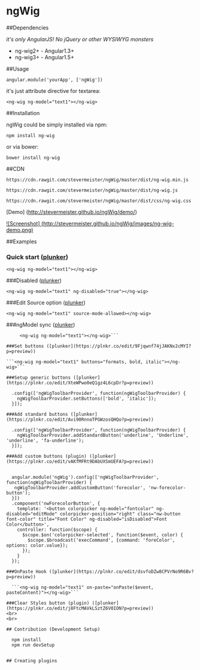 ngWig
=====

##Dependencies

*it's only AngularJS! No jQuery or other WYSIWYG monsters*

 - ng-wig2+ - Angular1.3+
 - ng-wig3+ - Angular1.5+


##Usage

    angular.module('yourApp', ['ngWig'])

it's just attribute directive for textarea:

    <ng-wig ng-model="text1"></ng-wig>

##Installation

ngWig could be simply installed via npm:

    npm install ng-wig

or via bower:

    bower install ng-wig

##CDN

    https://cdn.rawgit.com/stevermeister/ngWig/master/dist/ng-wig.min.js

    https://cdn.rawgit.com/stevermeister/ngWig/master/dist/ng-wig.js

    https://cdn.rawgit.com/stevermeister/ngWig/master/dist/css/ng-wig.css


[Demo] (http://stevermeister.github.io/ngWig/demo/)  

[![Screenshot] (http://stevermeister.github.io/ngWig/images/ng-wig-demo.png)](http://stevermeister.github.io/ngWig/demo/)


##Examples

### Quick start ([plunker](https://plnkr.co/edit/IaTeHRUdWU1WUJnUiftl?p=preview))
  ```<ng-wig ng-model="text1"></ng-wig>```    
  
###Disabled ([plunker](https://plnkr.co/edit/og1wRflbWfqyC8S4edzs?p=preview)) 

  ```<ng-wig ng-model="text1" ng-disabled="true"></ng-wig>```

###Edit Source option ([plunker](https://plnkr.co/edit/JVOI2l2gnZMKORMWjAEZ?p=preview)) 

  ```<ng-wig ng-model="text1" source-mode-allowed></ng-wig>```

###ngModel sync ([plunker](https://plnkr.co/edit/8owI0CDjoos8DArlc10g?p=preview))  

  ```  <ng-wig ng-model="text1"></ng-wig>
       <ng-wig ng-model="text1"></ng-wig>``` 

###Set buttons ([plunker](https://plnkr.co/edit/9Fjqwnf74jJAKNx2cMYI?p=preview))  

  ```<ng-wig ng-model="text1" buttons="formats, bold, italic"></ng-wig>``` 

###Setup generic buttons ([plunker](https://plnkr.co/edit/XteWPwo0eQ1gz4L6cpDr?p=preview))  

    .config(['ngWigToolbarProvider', function(ngWigToolbarProvider) {
      ngWigToolbarProvider.setButtons(['bold', 'italic']);
    }]);

###Add standard buttons ([plunker](https://plnkr.co/edit/Avi90RnnoTPGWzosQHQo?p=preview)) 
 
    .config(['ngWigToolbarProvider', function(ngWigToolbarProvider) {
      ngWigToolbarProvider.addStandardButton('underline', 'Underline', 'underline', 'fa-underline');
    }]);
 
###Add custom buttons (plugin) ([plunker](https://plnkr.co/edit/vAKfMFRt9DAbUXSmUEFA?p=preview)) 

 
    angular.module('ngWig').config(['ngWigToolbarProvider', function(ngWigToolbarProvider) {
     ngWigToolbarProvider.addCustomButton('forecolor', 'nw-forecolor-button');
    }])
    .component('nwForecolorButton', {
      template: '<button colorpicker ng-model="fontcolor" ng-disabled="editMode" colorpicker-position="right" class="nw-button font-color" title="Font Color" ng-disabled="isDisabled">Font Color</button>',
      controller: function($scope) {
        $scope.$on('colorpicker-selected', function($event, color) {
          $scope.$broadcast('execCommand', {command: 'foreColor', options: color.value});
        });
      }
    });
 
###OnPaste Hook ([plunker](https://plnkr.co/edit/dsvfoDZw8CPVrNo9R6Bv?p=preview))  

    ```<ng-wig ng-model="text1" on-paste="onPaste($event, pasteContent)"></ng-wig>```    
    
###Clear Styles button (plugin) ([plunker](https://plnkr.co/edit/j8FtcMAVkLSztZ6V0ION?p=preview)) 
<br>
<br>

## Contribution (Development Setup)

    npm install
    npm run devSetup
    
    
## Creating plugins
